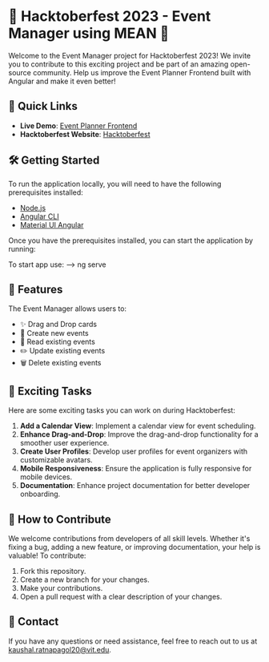 
# 🎉 Hacktoberfest 2023 - Event Manager using MEAN 🎉

Welcome to the Event Manager project for Hacktoberfest 2023! We invite you to contribute to this exciting project and be part of an amazing open-source community. Help us improve the Event Planner Frontend built with Angular and make it even better!

## 🚀 Quick Links

- **Live Demo**: [Event Planner Frontend](https://angular-eventplanner.vercel.app/)
- **Hacktoberfest Website**: [Hacktoberfest](https://hacktoberfest.com/)

## 🛠️ Getting Started

To run the application locally, you will need to have the following prerequisites installed:

- [Node.js](https://nodejs.org/)
- [Angular CLI](https://cli.angular.io/)
- [Material UI Angular](https://material.angular.io/)

Once you have the prerequisites installed, you can start the application by running:

To start app use: --> ng serve

## 🎨 Features

The Event Manager allows users to:
- ✨ Drag and Drop cards
- 📅 Create new events
- 📖 Read existing events
- ✏️ Update existing events
- 🗑️ Delete existing events

## 📝 Exciting Tasks

Here are some exciting tasks you can work on during Hacktoberfest:

1. **Add a Calendar View**: Implement a calendar view for event scheduling.
2. **Enhance Drag-and-Drop**: Improve the drag-and-drop functionality for a smoother user experience.
3. **Create User Profiles**: Develop user profiles for event organizers with customizable avatars.
4. **Mobile Responsiveness**: Ensure the application is fully responsive for mobile devices.
5. **Documentation**: Enhance project documentation for better developer onboarding.

## 🤝 How to Contribute

We welcome contributions from developers of all skill levels. Whether it's fixing a bug, adding a new feature, or improving documentation, your help is valuable! To contribute:

1. Fork this repository.
2. Create a new branch for your changes.
3. Make your contributions.
4. Open a pull request with a clear description of your changes.

## 📧 Contact

If you have any questions or need assistance, feel free to reach out to us at kaushal.ratnapagol20@vit.edu.
